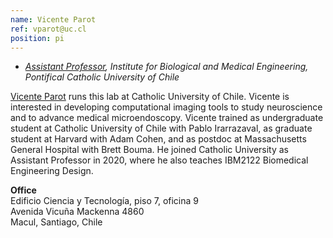 ```yaml
---
name: Vicente Parot
ref: vparot@uc.cl
position: pi
---
```


- _[Assistant Professor](https://ingenieriabiologicaymedica.uc.cl/es/personas/academicos/797-vicente-parot), Institute for Biological and Medical Engineering, Pontifical Catholic University of Chile_<br>

[Vicente Parot](https://scholar.harvard.edu/vparot/research) runs this lab at Catholic University of Chile.
Vicente is interested in developing computational imaging tools to study neuroscience and to advance medical microendoscopy. Vicente trained as undergraduate student at Catholic University of Chile with Pablo Irarrazaval, as graduate student at Harvard with Adam Cohen, and as postdoc at Massachusetts General Hospital with Brett Bouma. He joined Catholic University as Assistant Professor in 2020, where he also teaches IBM2122 Biomedical Engineering Design. 

**Office**<br>
Edificio Ciencia y Tecnología, piso 7, oficina 9 <br>
Avenida Vicuña Mackenna 4860 <br>
Macul, Santiago, Chile

